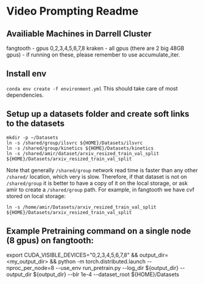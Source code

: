 # Video Prompting Readme

## Availiable Machines in Darrell Cluster
fangtooth - gpus 0,2,3,4,5,6,7,8
kraken - all gpus (there are 2 big 48GB gpus) - if running on these, please remember to use accumulate_iter.

## Install env 
``conda env create -f environment.yml``
This should take care of most dependencies.

## Setup up a datasets folder and create soft links to the datasets
```
mkdir -p ~/Datasets
ln -s /shared/group/ilsvrc ${HOME}/Datasets/ilsvrc
ln -s /shared/group/kinetics ${HOME}/Datasets/kinetics
ln -s /shared/amir/dataset/arxiv_resized_train_val_split ${HOME}/Datasets/arxiv_resized_train_val_split
```

Note that generally `/shared/group` network read time is faster than any other `/shared/` location, which very is slow. Therefore, if that dataset is not on `/shared/group` it is better to have a copy of it on the local storage, or ask amir to create a `/shared/group` path. For example, in fangtooth we have cvf stored on local storage:

`ln -s /home/amir/Datasets/arxiv_resized_train_val_split ${HOME}/Datasets/arxiv_resized_train_val_split`



## Example Pretraining command on a single node (8 gpus) on fangtooth:
export CUDA_VISIBLE_DEVICES="0,2,3,4,5,6,7,8" && output_dir=<my_output_dir> && python -m torch.distributed.launch --nproc_per_node=8 --use_env run_pretrain.py --log_dir ${output_dir}  --output_dir ${output_dir} --blr 1e-4 --dataset_root ${HOME}/Datasets
